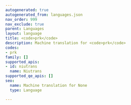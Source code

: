 ```yaml
---
autogenerated: true
autogenerated_from: languages.json
nav_order: 999
nav_exclude: true
parent: Languages
layout: language
title: <code>prk</code>
description: Machine translation for <code>prk</code>
codes:
- prk
family: []
supported_apis:
- id: niutrans
  name: Niutrans
supported_qe_apis: []
seo:
  name: Machine translation for None
  type: Language

---
```


